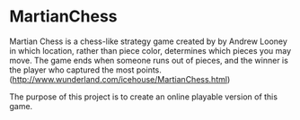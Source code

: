 # MartianChess
Martian Chess is a chess-like strategy game created by by Andrew Looney in which location, rather than
piece color, determines which pieces you may move. The game ends when someone runs out of pieces, and
the winner is the player who captured the most points. (http://www.wunderland.com/icehouse/MartianChess.html)

The purpose of this project is to create an online playable version of this game.
